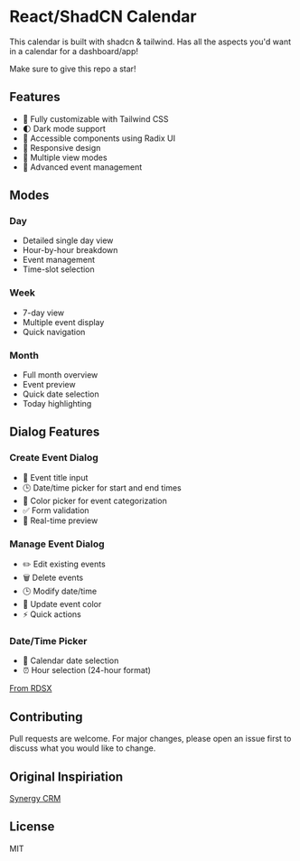 # React/ShadCN Calendar

This calendar is built with shadcn & tailwind. Has all the aspects you'd want in a calendar for a dashboard/app!

Make sure to give this repo a star!

## Features

- 🎨 Fully customizable with Tailwind CSS
- 🌓 Dark mode support
- 🎯 Accessible components using Radix UI
- 📱 Responsive design
- 🔄 Multiple view modes
- 📅 Advanced event management

## Modes

### Day

- Detailed single day view
- Hour-by-hour breakdown
- Event management
- Time-slot selection

### Week

- 7-day view
- Multiple event display
- Quick navigation

### Month

- Full month overview
- Event preview
- Quick date selection
- Today highlighting

## Dialog Features

### Create Event Dialog

- 📝 Event title input
- 🕒 Date/time picker for start and end times
- 🎨 Color picker for event categorization
- ✅ Form validation
- 🔄 Real-time preview

### Manage Event Dialog

- ✏️ Edit existing events
- 🗑️ Delete events
- 🕒 Modify date/time
- 🎨 Update event color
- ⚡ Quick actions

### Date/Time Picker

- 📅 Calendar date selection
- ⏰ Hour selection (24-hour format)

[From RDSX](https://time.rdsx.dev/)

## Contributing

Pull requests are welcome. For major changes, please open an issue first to discuss what you would like to change.

## Original Inspiriation

[Synergy CRM](https://synergy-platform.vercel.app/calendar)

## License

MIT
